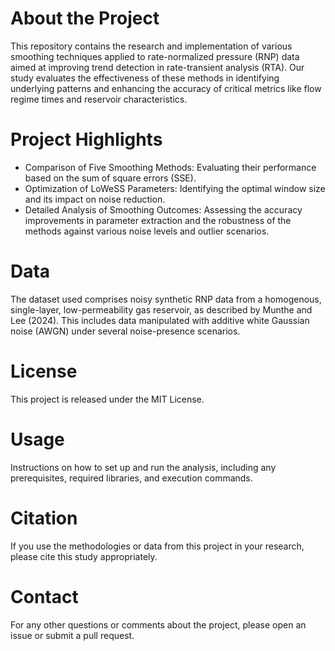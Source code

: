 # About the Project
This repository contains the research and implementation of various smoothing techniques applied to rate-normalized pressure (RNP) data aimed at improving trend detection in rate-transient analysis (RTA). Our study evaluates the effectiveness of these methods in identifying underlying patterns and enhancing the accuracy of critical metrics like flow regime times and reservoir characteristics.

# Project Highlights
- Comparison of Five Smoothing Methods: Evaluating their performance based on the sum of square errors (SSE).
- Optimization of LoWeSS Parameters: Identifying the optimal window size and its impact on noise reduction.
- Detailed Analysis of Smoothing Outcomes: Assessing the accuracy improvements in parameter extraction and the robustness of the methods against various noise levels and outlier scenarios.

# Data
The dataset used comprises noisy synthetic RNP data from a homogenous, single-layer, low-permeability gas reservoir, as described by Munthe and Lee (2024). This includes data manipulated with additive white Gaussian noise (AWGN) under several noise-presence scenarios.

# License
This project is released under the MIT License.

# Usage
Instructions on how to set up and run the analysis, including any prerequisites, required libraries, and execution commands.

# Citation
If you use the methodologies or data from this project in your research, please cite this study appropriately.

# Contact
For any other questions or comments about the project, please open an issue or submit a pull request.
